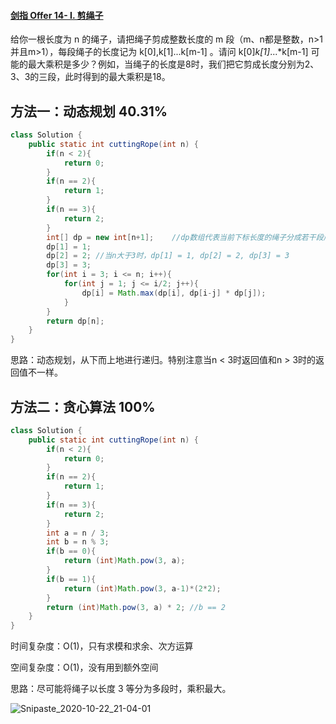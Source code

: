 #### [剑指 Offer 14- I. 剪绳子](https://leetcode-cn.com/problems/jian-sheng-zi-lcof/)

给你一根长度为 n 的绳子，请把绳子剪成整数长度的 m 段（m、n都是整数，n>1并且m>1），每段绳子的长度记为 k[0],k[1]...k[m-1] 。请问 k[0]*k[1]*...*k[m-1] 可能的最大乘积是多少？例如，当绳子的长度是8时，我们把它剪成长度分别为2、3、3的三段，此时得到的最大乘积是18。



## 方法一：动态规划 40.31%

```java
class Solution {
    public static int cuttingRope(int n) {
        if(n < 2){
            return 0;
        }
        if(n == 2){
            return 1;
        }
        if(n == 3){
            return 2;
        }
        int[] dp = new int[n+1];    //dp数组代表当前下标长度的绳子分成若干段后各段长度乘积的最大值
        dp[1] = 1;
        dp[2] = 2; //当n大于3时，dp[1] = 1, dp[2] = 2, dp[3] = 3
        dp[3] = 3;
        for(int i = 3; i <= n; i++){
            for(int j = 1; j <= i/2; j++){
                dp[i] = Math.max(dp[i], dp[i-j] * dp[j]);
            }
        }
        return dp[n];
    }
}
```

思路：动态规划，从下而上地进行递归。特别注意当n < 3时返回值和n > 3时的返回值不一样。



## 方法二：贪心算法 100%

```java
class Solution {
    public static int cuttingRope(int n) {
        if(n < 2){
            return 0;
        }
        if(n == 2){
            return 1;
        }
        if(n == 3){
            return 2;
        }
        int a = n / 3;
        int b = n % 3;
        if(b == 0){
            return (int)Math.pow(3, a);
        }
        if(b == 1){
            return (int)Math.pow(3, a-1)*(2*2);
        }
        return (int)Math.pow(3, a) * 2; //b == 2
    }
}
```

时间复杂度：O(1)，只有求模和求余、次方运算

空间复杂度：O(1)，没有用到额外空间

思路：尽可能将绳子以长度 3 等分为多段时，乘积最大。

![Snipaste_2020-10-22_21-04-01](D:\JavaHub\学习相关\课堂截图\Snipaste_2020-10-22_21-04-01.png)